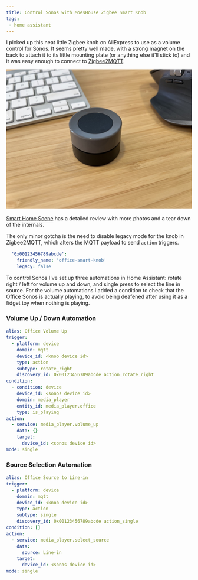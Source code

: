 ```yaml
---
title: Control Sonos with MoesHouse Zigbee Smart Knob
tags: 
 - home assistant
---
```


I picked up this neat little Zigbee knob on AliExpress to use as a volume control for Sonos. It seems pretty well made, with a strong magnet on the back to attach it to its little mounting plate (or anything else it'll stick to) and it was easy enough to connect to [Zigbee2MQTT](https://www.zigbee2mqtt.io/). 

![MoesHouse Zigbee Smart Knob](/assets/images/posts/moeshouse-zigbee-smart-knob.jpg)

[Smart Home Scene](https://smarthomescene.com/reviews/moeshouse-zigbee-smart-knob-review/) has a detailed review with more photos and a tear down of the internals.

The only minor gotcha is the need to disable legacy mode for the knob in Zigbee2MQTT, which alters the MQTT payload to send `action` triggers.

```yaml
  '0x00123456789abcde':
    friendly_name: 'office-smart-knob'
    legacy: false
```

To control Sonos I've set up three automations in Home Assistant: rotate right / left for volume up and down, and single press to select the line in source. For the volume automations I added a condition to check that the Office Sonos is actually playing, to avoid being deafened after using it as a fidget toy when nothing is playing.

### Volume Up / Down Automation

```yaml
alias: Office Volume Up
trigger:
  - platform: device
    domain: mqtt
    device_id: <knob device id>
    type: action
    subtype: rotate_right
    discovery_id: 0x00123456789abcde action_rotate_right
condition:
  - condition: device
    device_id: <sonos device id>
    domain: media_player
    entity_id: media_player.office
    type: is_playing
action:
  - service: media_player.volume_up
    data: {}
    target:
      device_id: <sonos device id>
mode: single
```

### Source Selection Automation

```yaml
alias: Office Source to Line-in
trigger:
  - platform: device
    domain: mqtt
    device_id: <knob device id>
    type: action
    subtype: single
    discovery_id: 0x00123456789abcde action_single
condition: []
action:
  - service: media_player.select_source
    data:
      source: Line-in
    target:
      device_id: <sonos device id>
mode: single
```
